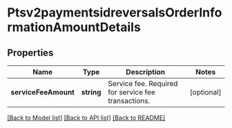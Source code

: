 # Ptsv2paymentsidreversalsOrderInformationAmountDetails

## Properties
Name | Type | Description | Notes
------------ | ------------- | ------------- | -------------
**serviceFeeAmount** | **string** | Service fee. Required for service fee transactions. | [optional] 

[[Back to Model list]](../README.md#documentation-for-models) [[Back to API list]](../README.md#documentation-for-api-endpoints) [[Back to README]](../README.md)


